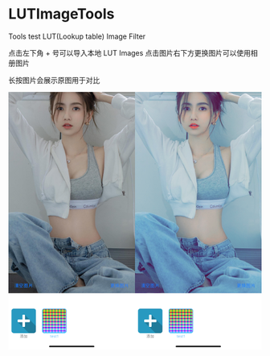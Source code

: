 # LUTImageTools
Tools test LUT(Lookup table) Image Filter

点击左下角 + 号可以导入本地 LUT Images
点击图片右下方更换图片可以使用相册图片

长按图片会展示原图用于对比


![ScreenShot](https://github.com/lovesunstar/LUTImageTools/blob/master/ScreenShot1.png)
